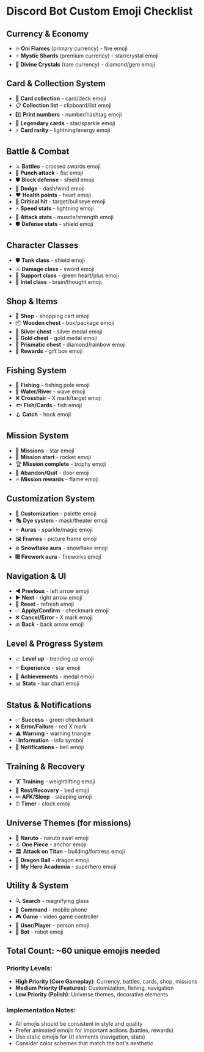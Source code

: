 # Discord Bot Custom Emoji Checklist

## Currency & Economy
- 🔥 **Oni Flames** (primary currency) - fire emoji
- ⭐ **Mystic Shards** (premium currency) - star/crystal emoji
- 💎 **Divine Crystals** (rare currency) - diamond/gem emoji

## Card & Collection System
- 🎴 **Card collection** - card/deck emoji
- 📋 **Collection list** - clipboard/list emoji
- #️⃣ **Print numbers** - number/hashtag emoji
- 🌟 **Legendary cards** - star/sparkle emoji
- ⚡ **Card rarity** - lightning/energy emoji

## Battle & Combat
- ⚔️ **Battles** - crossed swords emoji
- 👊 **Punch attack** - fist emoji
- 🛡️ **Block defense** - shield emoji
- 💨 **Dodge** - dash/wind emoji
- ❤️ **Health points** - heart emoji
- 🎯 **Critical hit** - target/bullseye emoji
- ⚡ **Speed stats** - lightning emoji
- 💪 **Attack stats** - muscle/strength emoji
- 🛡️ **Defense stats** - shield emoji

## Character Classes
- 🛡️ **Tank class** - shield emoji
- ⚔️ **Damage class** - sword emoji
- 💚 **Support class** - green heart/plus emoji
- 🧠 **Intel class** - brain/thought emoji

## Shop & Items
- 🛒 **Shop** - shopping cart emoji
- 📦 **Wooden chest** - box/package emoji
- 🥈 **Silver chest** - silver medal emoji
- 🥇 **Gold chest** - gold medal emoji
- 💎 **Prismatic chest** - diamond/rainbow emoji
- 🎁 **Rewards** - gift box emoji

## Fishing System
- 🎣 **Fishing** - fishing pole emoji
- 🌊 **Water/River** - wave emoji
- ❌ **Crosshair** - X mark/target emoji
- 🐟 **Fish/Cards** - fish emoji
- 🪝 **Catch** - hook emoji

## Mission System
- 🌟 **Missions** - star emoji
- 🚀 **Mission start** - rocket emoji
- 🏆 **Mission complete** - trophy emoji
- 🚪 **Abandon/Quit** - door emoji
- 🔥 **Mission rewards** - flame emoji

## Customization System
- 🎨 **Customization** - palette emoji
- 🎭 **Dye system** - mask/theater emoji
- ⭐ **Auras** - sparkle/magic emoji
- 🖼️ **Frames** - picture frame emoji
- ❄️ **Snowflake aura** - snowflake emoji
- 🎆 **Firework aura** - fireworks emoji

## Navigation & UI
- ◀️ **Previous** - left arrow emoji
- ▶️ **Next** - right arrow emoji
- 🔄 **Reset** - refresh emoji
- ✅ **Apply/Confirm** - checkmark emoji
- ❌ **Cancel/Error** - X mark emoji
- 🔙 **Back** - back arrow emoji

## Level & Progress System
- 📈 **Level up** - trending up emoji
- ⭐ **Experience** - star emoji
- 🏅 **Achievements** - medal emoji
- 📊 **Stats** - bar chart emoji

## Status & Notifications
- ✅ **Success** - green checkmark
- ❌ **Error/Failure** - red X mark
- ⚠️ **Warning** - warning triangle
- ℹ️ **Information** - info symbol
- 🔔 **Notifications** - bell emoji

## Training & Recovery
- 🏋️ **Training** - weightlifting emoji
- 🛌 **Rest/Recovery** - bed emoji
- 💤 **AFK/Sleep** - sleeping emoji
- ⏰ **Timer** - clock emoji

## Universe Themes (for missions)
- 🍥 **Naruto** - naruto swirl emoji
- ⚓ **One Piece** - anchor emoji
- 🏛️ **Attack on Titan** - building/fortress emoji
- 🐉 **Dragon Ball** - dragon emoji
- 🦸 **My Hero Academia** - superhero emoji

## Utility & System
- 🔍 **Search** - magnifying glass
- 📱 **Command** - mobile phone
- 🎮 **Game** - video game controller
- 👤 **User/Player** - person emoji
- 🤖 **Bot** - robot emoji

## Total Count: ~60 unique emojis needed

### Priority Levels:
- **High Priority (Core Gameplay)**: Currency, battles, cards, shop, missions
- **Medium Priority (Features)**: Customization, fishing, navigation
- **Low Priority (Polish)**: Universe themes, decorative elements

### Implementation Notes:
- All emojis should be consistent in style and quality
- Prefer animated emojis for important actions (battles, rewards)
- Use static emojis for UI elements (navigation, stats)
- Consider color schemes that match the bot's aesthetic